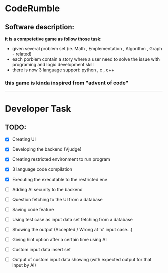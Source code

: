 # CodeRumble

## Software description:

**it is a competetive game as follow those task:**

- given several problem set (ie. Math , Emplementation , Algorithm , Graph - related)
- each porblem contain a story where a user need to solve the issue with programing and logic development skill
- there is now 3 language support: python , c , c++
### this game is kinda inspired from "advent of code"
---


# Developer Task

## TODO:
- [x] Creating UI
- [x] Developing the backend (Vjudge)
- [x] Creating restricted environment to run program
- [x] 3 language code compilation
- [x] Executing the executable to the restricted env
- [ ] Adding AI security to the backend
- [ ] Question fetching to the UI from a database
- [ ] Saving code feature
- [ ] Using test case as input data set fetching from a database
- [ ] Showing the output (Accepted / Wrong at 'x' input case...)
- [ ] Giving hint option after a certain time using AI
- [ ] Custom input data insert set
- [ ] Output of custom input data showing (with expected output for that input by AI)

